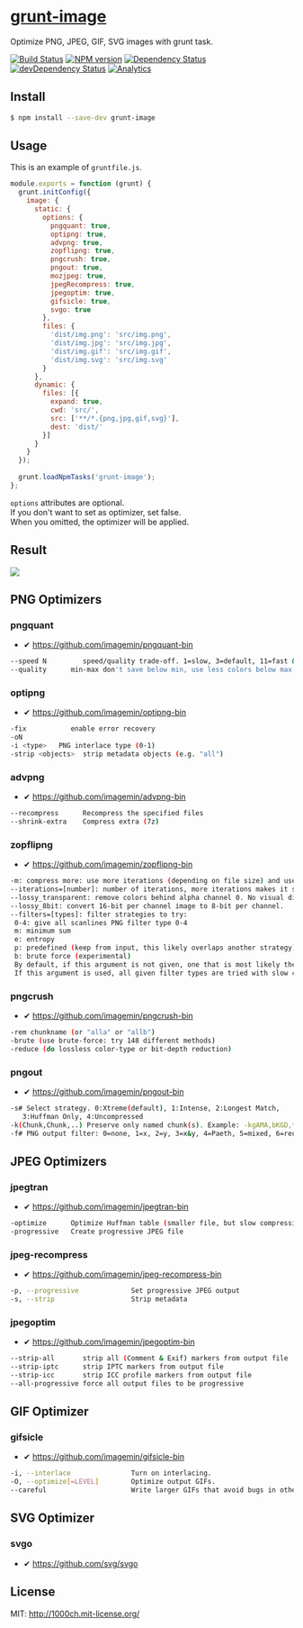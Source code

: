 # [grunt-image](https://npmjs.org/package/grunt-image)

Optimize PNG, JPEG, GIF, SVG images with grunt task.

[![Build Status](https://travis-ci.org/1000ch/grunt-image.svg?branch=master)](https://travis-ci.org/1000ch/grunt-image)
[![NPM version](https://badge.fury.io/js/grunt-image.svg)](http://badge.fury.io/js/grunt-image)
[![Dependency Status](https://david-dm.org/1000ch/grunt-image.svg)](https://david-dm.org/1000ch/grunt-image)
[![devDependency Status](https://david-dm.org/1000ch/grunt-image/dev-status.svg)](https://david-dm.org/1000ch/grunt-image#info=devDependencies)
[![Analytics](https://ga-beacon.appspot.com/UA-49530352-2/grunt-image/readme)](https://github.com/1000ch/grunt-image)

## Install

```sh
$ npm install --save-dev grunt-image
```

## Usage

This is an example of `gruntfile.js`.

```js
module.exports = function (grunt) {
  grunt.initConfig({
    image: {
      static: {
        options: {
          pngquant: true,
          optipng: true,
          advpng: true,
          zopflipng: true,
          pngcrush: true,
          pngout: true,
          mozjpeg: true,
          jpegRecompress: true,
          jpegoptim: true,
          gifsicle: true,
          svgo: true
        },
        files: { 
          'dist/img.png': 'src/img.png',
          'dist/img.jpg': 'src/img.jpg',
          'dist/img.gif': 'src/img.gif',
          'dist/img.svg': 'src/img.svg'
        }
      },
      dynamic: {
        files: [{
          expand: true,
          cwd: 'src/', 
          src: ['**/*.{png,jpg,gif,svg}'],
          dest: 'dist/'
        }]
      }
    }
  });
    
  grunt.loadNpmTasks('grunt-image');
};
```

`options` attributes are optional.  
If you don't want to set as optimizer, set false.  
When you omitted, the optimizer will be applied.

## Result

![](https://raw.github.com/1000ch/grunt-image/master/screenshot/terminal.png)

## PNG Optimizers

### pngquant

- ✔ https://github.com/imagemin/pngquant-bin

```sh
--speed N         speed/quality trade-off. 1=slow, 3=default, 11=fast & rough
--quality      min-max don't save below min, use less colors below max (0-100)
```

### optipng

- ✔ https://github.com/imagemin/optipng-bin

```sh
-fix           enable error recovery
-oN
-i <type>   PNG interlace type (0-1)
-strip <objects>  strip metadata objects (e.g. "all")
```

### advpng

- ✔ https://github.com/imagemin/advpng-bin

```sh
--recompress      Recompress the specified files
--shrink-extra    Compress extra (7z)
```

### zopflipng

- ✔ https://github.com/imagemin/zopflipng-bin

```sh
-m: compress more: use more iterations (depending on file size) and use block split strategy 3
--iterations=[number]: number of iterations, more iterations makes it slower but provides slightly better compression. Default: 15 for small files, 5 for large files.
--lossy_transparent: remove colors behind alpha channel 0. No visual difference, removes hidden information.
--lossy_8bit: convert 16-bit per channel image to 8-bit per channel.
--filters=[types]: filter strategies to try:
 0-4: give all scanlines PNG filter type 0-4
 m: minimum sum
 e: entropy
 p: predefined (keep from input, this likely overlaps another strategy)
 b: brute force (experimental)
 By default, if this argument is not given, one that is most likely the best for this image is chosen by trying faster compression with each type.
 If this argument is used, all given filter types are tried with slow compression and the best result retained. A good set of filters to try is --filters=0me.
```

### pngcrush

- ✔ https://github.com/imagemin/pngcrush-bin

```sh
-rem chunkname (or "alla" or "allb")
-brute (use brute-force: try 148 different methods)
-reduce (do lossless color-type or bit-depth reduction)
```

### pngout

- ✔ https://github.com/imagemin/pngout-bin

```sh
-s# Select strategy. 0:Xtreme(default), 1:Intense, 2:Longest Match,
   3:Huffman Only, 4:Uncompressed
-k(Chunk,Chunk,..) Preserve only named chunk(s). Example: -kgAMA,bKGD,tEXt
-f# PNG output filter: 0=none, 1=x, 2=y, 3=x&y, 4=Paeth, 5=mixed, 6=reuse
```

## JPEG Optimizers

### jpegtran

- ✔ https://github.com/imagemin/jpegtran-bin

```sh
-optimize      Optimize Huffman table (smaller file, but slow compression)
-progressive   Create progressive JPEG file
```

### jpeg-recompress

- ✔ https://github.com/imagemin/jpeg-recompress-bin

```sh
-p, --progressive             Set progressive JPEG output
-s, --strip                   Strip metadata
```

### jpegoptim

- ✔ https://github.com/imagemin/jpegoptim-bin

```sh
--strip-all       strip all (Comment & Exif) markers from output file
--strip-iptc      strip IPTC markers from output file
--strip-icc       strip ICC profile markers from output file
--all-progressive force all output files to be progressive
```

## GIF Optimizer

### gifsicle

- ✔ https://github.com/imagemin/gifsicle-bin

```sh
-i, --interlace               Turn on interlacing.
-O, --optimize[=LEVEL]        Optimize output GIFs.
--careful                     Write larger GIFs that avoid bugs in other programs.
```

## SVG Optimizer

### svgo

- ✔ https://github.com/svg/svgo

## License

MIT: http://1000ch.mit-license.org/

